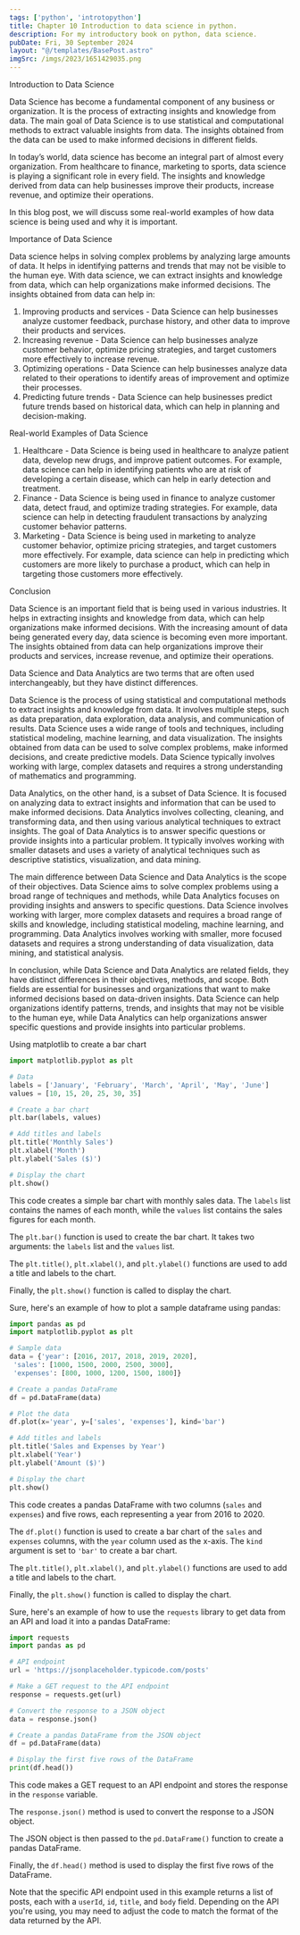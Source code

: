 ```yaml
---
tags: ['python', 'introtopython']
title: Chapter 10 Introduction to data science in python.
description: For my introductory book on python, data science.
pubDate: Fri, 30 September 2024
layout: "@/templates/BasePost.astro"
imgSrc: /imgs/2023/1651429035.png
---
```

Introduction to Data Science

Data Science has become a fundamental component of any business or organization. It is the process of extracting insights and knowledge from data. The main goal of Data Science is to use statistical and computational methods to extract valuable insights from data. The insights obtained from the data can be used to make informed decisions in different fields.

In today’s world, data science has become an integral part of almost every organization. From healthcare to finance, marketing to sports, data science is playing a significant role in every field. The insights and knowledge derived from data can help businesses improve their products, increase revenue, and optimize their operations.

In this blog post, we will discuss some real-world examples of how data science is being used and why it is important.

Importance of Data Science

Data science helps in solving complex problems by analyzing large amounts of data. It helps in identifying patterns and trends that may not be visible to the human eye. With data science, we can extract insights and knowledge from data, which can help organizations make informed decisions. The insights obtained from data can help in:

1. Improving products and services - Data Science can help businesses analyze customer feedback, purchase history, and other data to improve their products and services.
2. Increasing revenue - Data Science can help businesses analyze customer behavior, optimize pricing strategies, and target customers more effectively to increase revenue.
3. Optimizing operations - Data Science can help businesses analyze data related to their operations to identify areas of improvement and optimize their processes.
4. Predicting future trends - Data Science can help businesses predict future trends based on historical data, which can help in planning and decision-making.

Real-world Examples of Data Science

1. Healthcare - Data Science is being used in healthcare to analyze patient data, develop new drugs, and improve patient outcomes. For example, data science can help in identifying patients who are at risk of developing a certain disease, which can help in early detection and treatment.
2. Finance - Data Science is being used in finance to analyze customer data, detect fraud, and optimize trading strategies. For example, data science can help in detecting fraudulent transactions by analyzing customer behavior patterns.
3. Marketing - Data Science is being used in marketing to analyze customer behavior, optimize pricing strategies, and target customers more effectively. For example, data science can help in predicting which customers are more likely to purchase a product, which can help in targeting those customers more effectively.

Conclusion

Data Science is an important field that is being used in various industries. It helps in extracting insights and knowledge from data, which can help organizations make informed decisions. With the increasing amount of data being generated every day, data science is becoming even more important. The insights obtained from data can help organizations improve their products and services, increase revenue, and optimize their operations.


Data Science and Data Analytics are two terms that are often used interchangeably, but they have distinct differences.

Data Science is the process of using statistical and computational methods to extract insights and knowledge from data. It involves multiple steps, such as data preparation, data exploration, data analysis, and communication of results. Data Science uses a wide range of tools and techniques, including statistical modeling, machine learning, and data visualization. The insights obtained from data can be used to solve complex problems, make informed decisions, and create predictive models. Data Science typically involves working with large, complex datasets and requires a strong understanding of mathematics and programming.

Data Analytics, on the other hand, is a subset of Data Science. It is focused on analyzing data to extract insights and information that can be used to make informed decisions. Data Analytics involves collecting, cleaning, and transforming data, and then using various analytical techniques to extract insights. The goal of Data Analytics is to answer specific questions or provide insights into a particular problem. It typically involves working with smaller datasets and uses a variety of analytical techniques such as descriptive statistics, visualization, and data mining.

The main difference between Data Science and Data Analytics is the scope of their objectives. Data Science aims to solve complex problems using a broad range of techniques and methods, while Data Analytics focuses on providing insights and answers to specific questions. Data Science involves working with larger, more complex datasets and requires a broad range of skills and knowledge, including statistical modeling, machine learning, and programming. Data Analytics involves working with smaller, more focused datasets and requires a strong understanding of data visualization, data mining, and statistical analysis.

In conclusion, while Data Science and Data Analytics are related fields, they have distinct differences in their objectives, methods, and scope. Both fields are essential for businesses and organizations that want to make informed decisions based on data-driven insights. Data Science can help organizations identify patterns, trends, and insights that may not be visible to the human eye, while Data Analytics can help organizations answer specific questions and provide insights into particular problems.

Using matplotlib to create a bar chart

```python
import matplotlib.pyplot as plt

# Data
labels = ['January', 'February', 'March', 'April', 'May', 'June']
values = [10, 15, 20, 25, 30, 35]

# Create a bar chart
plt.bar(labels, values)

# Add titles and labels
plt.title('Monthly Sales')
plt.xlabel('Month')
plt.ylabel('Sales ($)')

# Display the chart
plt.show()
```
This code creates a simple bar chart with monthly sales data. The `labels` list contains the names of each month, while the `values` list contains the sales figures for each month.

The `plt.bar()` function is used to create the bar chart. It takes two arguments: the `labels` list and the `values` list.

The `plt.title()`, `plt.xlabel()`, and `plt.ylabel()` functions are used to add a title and labels to the chart.

Finally, the `plt.show()` function is called to display the chart.


Sure, here's an example of how to plot a sample dataframe using pandas:


```python
import pandas as pd
import matplotlib.pyplot as plt

# Sample data
data = {'year': [2016, 2017, 2018, 2019, 2020],
 'sales': [1000, 1500, 2000, 2500, 3000],
 'expenses': [800, 1000, 1200, 1500, 1800]}

# Create a pandas DataFrame
df = pd.DataFrame(data)

# Plot the data
df.plot(x='year', y=['sales', 'expenses'], kind='bar')

# Add titles and labels
plt.title('Sales and Expenses by Year')
plt.xlabel('Year')
plt.ylabel('Amount ($)')

# Display the chart
plt.show()
```
This code creates a pandas DataFrame with two columns (`sales` and `expenses`) and five rows, each representing a year from 2016 to 2020.

The `df.plot()` function is used to create a bar chart of the `sales` and `expenses` columns, with the `year` column used as the x-axis. The `kind` argument is set to `'bar'` to create a bar chart.

The `plt.title()`, `plt.xlabel()`, and `plt.ylabel()` functions are used to add a title and labels to the chart.

Finally, the `plt.show()` function is called to display the chart.


Sure, here's an example of how to use the `requests` library to get data from an API and load it into a pandas DataFrame:


```python
import requests
import pandas as pd

# API endpoint
url = 'https://jsonplaceholder.typicode.com/posts'

# Make a GET request to the API endpoint
response = requests.get(url)

# Convert the response to a JSON object
data = response.json()

# Create a pandas DataFrame from the JSON object
df = pd.DataFrame(data)

# Display the first five rows of the DataFrame
print(df.head())
```
This code makes a GET request to an API endpoint and stores the response in the `response` variable.

The `response.json()` method is used to convert the response to a JSON object.

The JSON object is then passed to the `pd.DataFrame()` function to create a pandas DataFrame.

Finally, the `df.head()` method is used to display the first five rows of the DataFrame.

Note that the specific API endpoint used in this example returns a list of posts, each with a `userId`, `id`, `title`, and `body` field. Depending on the API you're using, you may need to adjust the code to match the format of the data returned by the API.
